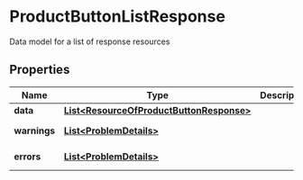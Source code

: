 

# ProductButtonListResponse

Data model for a list of response resources

## Properties

Name | Type | Description | Notes
------------ | ------------- | ------------- | -------------
**data** | [**List&lt;ResourceOfProductButtonResponse&gt;**](ResourceOfProductButtonResponse.md) |  |  [optional]
**warnings** | [**List&lt;ProblemDetails&gt;**](ProblemDetails.md) |  |  [optional] [readonly]
**errors** | [**List&lt;ProblemDetails&gt;**](ProblemDetails.md) |  |  [optional] [readonly]



